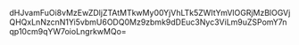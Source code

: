dHJvamFuOi8vMzEwZDljZTAtMTkwMy00YjVhLTk5ZWItYmVlOGRjMzBlOGVjQHQxLnNzcnN1Yi5vbmU6ODQ0Mz9zbmk9dDEuc3Nyc3ViLm9uZSPomY7nqp10cm9qYW7oioLngrkwMQo=
